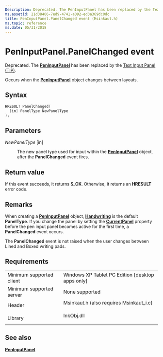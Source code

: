 ```yaml
---
Description: Deprecated. The PenInputPanel has been replaced by the Text Input Panel (TIP).Occurs when the PenInputPanel object changes between layouts.
ms.assetid: 21d38406-7ed9-4741-a092-ed3a369dc0dc
title: PenInputPanel.PanelChanged event (Msinkaut.h)
ms.topic: reference
ms.date: 05/31/2018
---
```


# PenInputPanel.PanelChanged event

Deprecated. The [**PenInputPanel**](peninputpanel-class.md) has been replaced by the [Text Input Panel (TIP)](text-input-panel-reference.md).

Occurs when the [**PenInputPanel**](peninputpanel-class.md) object changes between layouts.

## Syntax


```C++
HRESULT PanelChanged(
  [in] PanelType NewPanelType
);
```



## Parameters

<dl> <dt>

*NewPanelType* \[in\]
</dt> <dd>

The new panel type used for input within the [**PenInputPanel**](peninputpanel-class.md) object, after the **PanelChanged** event fires.

</dd> </dl>

## Return value

If this event succeeds, it returns **S\_OK**. Otherwise, it returns an **HRESULT** error code.

## Remarks

When creating a [**PenInputPanel**](peninputpanel-class.md) object, [**Handwriting**](https://msdn.microsoft.com/library/ms704908(v=VS.85).aspx) is the default **PanelType**. If you change the panel by setting the [**CurrentPanel**](/windows/desktop/api/peninputpanel/nf-peninputpanel-ipeninputpanel-get_currentpanel) property before the pen input panel becomes active for the first time, a **PanelChanged** event occurs.

The **PanelChanged** event is not raised when the user changes between Lined and Boxed writing pads.

## Requirements



|                                     |                                                                                                                     |
|-------------------------------------|---------------------------------------------------------------------------------------------------------------------|
| Minimum supported client<br/> | Windows XP Tablet PC Edition \[desktop apps only\]<br/>                                                       |
| Minimum supported server<br/> | None supported<br/>                                                                                           |
| Header<br/>                   | <dl> <dt>Msinkaut.h (also requires Msinkaut\_i.c)</dt> </dl> |
| Library<br/>                  | <dl> <dt>InkObj.dll</dt> </dl>                               |



## See also

<dl> <dt>

[**PenInputPanel**](peninputpanel-class.md)
</dt> </dl>

 

 




